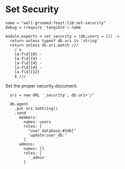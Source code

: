 Set Security
============

    name = "well-groomed-feast:lib:set-security"
    debug = (require 'tangible') name

    module.exports = set_security = (db,users = []) ->
      return unless typeof db.uri is 'string'
      return unless db.uri.match ///
        / u
        [a-f\d]{8} -
        [a-f\d]{4} -
        [a-f\d]{4} -
        [a-f\d]{4} -
        [a-f\d]{12}
        $ ///

Set the proper security document.

      uri = new URL '_security', db.uri+'/'

      db.agent
        .put uri.toString()
        .send
          members:
            names: users
            roles: [
              "user_database:#{db}"
              'update:user_db:'
            ]
          admins:
            names: []
            roles: [
              '_admin'
            ]
